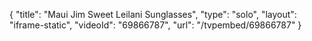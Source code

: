 {
    "title": "Maui Jim Sweet Leilani Sunglasses",
    "type": "solo",
    "layout": "iframe-static",
    "videoId": "69866787",
    "url": "\/tvpembed\/69866787"
}